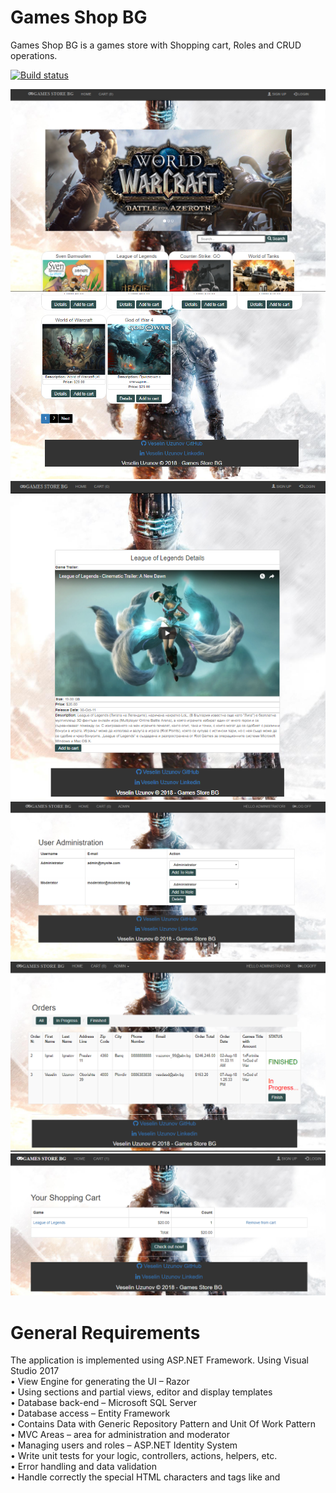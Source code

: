 # Games Shop BG
Games Shop BG is a games store with Shopping cart, Roles and CRUD operations.

[![Build status](https://ci.appveyor.com/api/projects/status/3qef924tdwargsvf?svg=true)](https://ci.appveyor.com/project/V-Uzunov/gamesshopbg)

![Home-1](https://github.com/V-Uzunov/GamesShopBG/blob/master/Screenshots/Home-1.PNG)
![Home-2](https://github.com/V-Uzunov/GamesShopBG/blob/master/Screenshots/Home-2.PNG)
![Game-Details](https://github.com/V-Uzunov/GamesShopBG/blob/master/Screenshots/Game-Details.PNG)
![Admin-Panel](https://github.com/V-Uzunov/GamesShopBG/blob/master/Screenshots/Admin-Panel.PNG)
![Admin-Order](https://github.com/V-Uzunov/GamesShopBG/blob/master/Screenshots/AdminOrder.PNG)
![Shopping-Cart](https://github.com/V-Uzunov/GamesShopBG/blob/master/Screenshots/ShoppingCart.PNG)

 # General Requirements
The application is implemented using ASP.NET Framework. Using Visual Studio 2017 <br />
•	View Engine for generating the UI – Razor<br />
•	Using sections and partial views, editor and display templates<br />
•	Database back-end – Microsoft SQL Server<br />
•	Database access – Entity Framework <br />
•	Contains Data with Generic Repository Pattern and Unit Of Work Pattern <br />
•	MVC Areas – area for administration and moderator<br />
•	Managing users and roles – ASP.NET Identity System<br />
•	Write unit tests for your logic, controllers, actions, helpers, etc.<br />
•	Error handling and data validation<br />
•	Handle correctly the special HTML characters and tags like and <script> (escape special characters).<br />
•	Dependency Injection - DI Container (Ninject)<br />
•	AutoMapping<br />
•	Prevent from security vulnerabilities like SQL Injection, XSS, CSRF, parameter tampering, etc.<br />
	
 # Additional Requirements
Best practices for Object-oriented design and High-quality code<br />
•	Data encapsulation<br />
•	Exception handling<br />
•	OOP Principles<br />
•	Strong cohesion and loose coupling<br />
•	Correctly format and structure the code, naming identifiers and readable code<br />
•	Well looking user interface<br />
•	Good usability<br />
•	Supporting of all modern Web browsers<br />
•	Using caching where appropriate<br />
•	Using source control system - GitHub<br />

